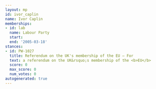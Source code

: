 ```yaml
---
layout: mp
id: ivor_caplin
name: Ivor Caplin
memberships:
- id: lab
  name: Labour Party
  start: 
  end: '2005-03-18'
stances:
- id: PW-1027
  title: Referendum on the UK's membership of the EU — For
  text: a referendum on the UK&rsquo;s membership of the <b>EU</b>
  score: 0
  max_score: 0
  num_votes: 0
autogenerated: true
---
```

